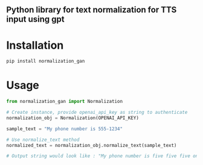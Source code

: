 ## Python library for text normalization for TTS input using gpt

# Installation

```bash
pip install normalization_gan
```
# Usage

```python
from normalization_gan import Normalization

# Create instance, provide openai_api_key as string to authenticate
normalization_obj = Normalization(OPENAI_API_KEY)

sample_text = "My phone number is 555-1234"

# Use normalize_text method 
normalized_text = normalization_obj.normalize_text(sample_text)

# Output string would look like : "My phone number is five five five one two three four."
```

